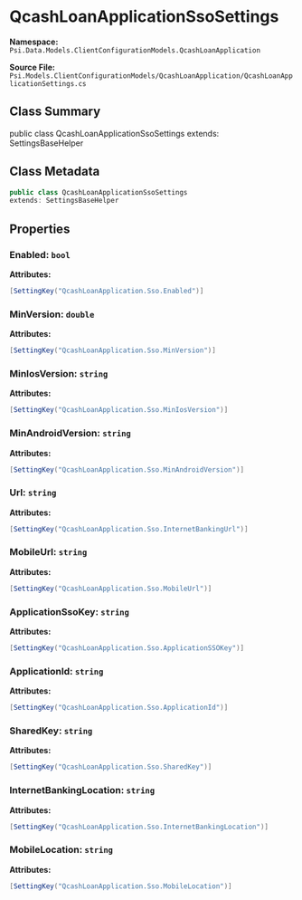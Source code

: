 # QcashLoanApplicationSsoSettings

**Namespace:** `Psi.Data.Models.ClientConfigurationModels.QcashLoanApplication`

**Source File:** `Psi.Models.ClientConfigurationModels/QcashLoanApplication/QcashLoanApplicationSettings.cs`

## Class Summary

public class QcashLoanApplicationSsoSettings
extends: SettingsBaseHelper

## Class Metadata

```typescript
public class QcashLoanApplicationSsoSettings
extends: SettingsBaseHelper
```

## Properties

### Enabled: `bool`

**Attributes:**
```csharp
[SettingKey("QcashLoanApplication.Sso.Enabled")]
```

### MinVersion: `double`

**Attributes:**
```csharp
[SettingKey("QcashLoanApplication.Sso.MinVersion")]
```

### MinIosVersion: `string`

**Attributes:**
```csharp
[SettingKey("QcashLoanApplication.Sso.MinIosVersion")]
```

### MinAndroidVersion: `string`

**Attributes:**
```csharp
[SettingKey("QcashLoanApplication.Sso.MinAndroidVersion")]
```

### Url: `string`

**Attributes:**
```csharp
[SettingKey("QcashLoanApplication.Sso.InternetBankingUrl")]
```

### MobileUrl: `string`

**Attributes:**
```csharp
[SettingKey("QcashLoanApplication.Sso.MobileUrl")]
```

### ApplicationSsoKey: `string`

**Attributes:**
```csharp
[SettingKey("QcashLoanApplication.Sso.ApplicationSSOKey")]
```

### ApplicationId: `string`

**Attributes:**
```csharp
[SettingKey("QcashLoanApplication.Sso.ApplicationId")]
```

### SharedKey: `string`

**Attributes:**
```csharp
[SettingKey("QcashLoanApplication.Sso.SharedKey")]
```

### InternetBankingLocation: `string`

**Attributes:**
```csharp
[SettingKey("QcashLoanApplication.Sso.InternetBankingLocation")]
```

### MobileLocation: `string`

**Attributes:**
```csharp
[SettingKey("QcashLoanApplication.Sso.MobileLocation")]
```
